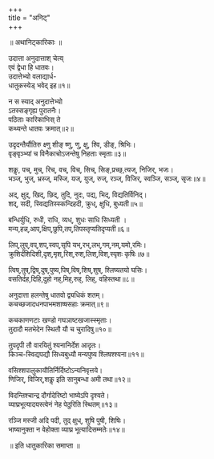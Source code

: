 +++  
title = "अनिट्"  
+++  

॥ अथानिट्कारिकाः ॥  

उदात्ता अनुदात्ताश् चेत्य्  
एवं द्वेधा हि धातवः।  
उदात्तेभ्यो वलाद्यार्ध-  
धातुकस्येड् भवेद् इह॥१॥  

न स स्याद् अनुदात्तेभ्यो  
ऽतस्सङ्गृह्य पुरातनैः।  
पठिताः कारिकाभिस् ते  
कथ्यन्ते धातवः क्रमात्॥२॥  

उदृदन्तैर्यौतिरु क्ष्णु शीङ् ष्णु, णु, क्षु, श्वि, डीङ्, श्रिभिः।  
वृङ्वृञ्भ्यां च विनैकाचोऽजन्तेषु निहताः स्मृताः॥३॥  

शकॢ, पच्, मुच्, रिच्, वच्, विच्, सिच्, सिङ्,प्रच्छ्,त्यज्, निजिर्, भजः।  
भञ्ज्, भुज्, भ्रस्ज्, मस्जि, यज्, युज्, रुज्, रञ्ज्, विजिर्, स्वञ्जि, सञ्ज्, सृजः॥४॥  

अद्, क्षुद्, खिद्, छिद्, तुदि, नुदः, पद्य, भिद्, विद्यतिर्विनिद्।  
शद्, सदी, स्विद्यतिस्स्कन्दिहदी, क्रुध्, क्षुधि, बुध्यती॥५॥  

बन्धिर्युधि, रुधी, राधि, व्यध्, शुधः साधि सिध्यती ।  
मन्य,हन्न्,आप्,क्षिप्,छुपि,तप्,तिपस्तृप्यतिदृप्यती॥६॥  

लिप्,लुप्,वप्,शप्,स्वप्,सृपि यभ्,रभ्,लभ्,गम्,नम्,यमो,रमिः।  
क्रुशिर्दंशिदिशी,दृश्,मृश्,रिश्,रुश्,लिश्,विश्,स्पृशः कृषिः॥७॥  

त्विष्,तुष्,द्विष्,दुष्,पुष्य,पिष्,विष्,शिष्,शुष्, श्लिष्यतयो घसिः।  
वसतिर्दह,दिहि,दुहो नह्,मिह्,रुह्, लिह्, वहिस्तथा॥८॥  

अनुदात्ता हलन्तेषु धातवो द्व्यधिकं शतम्।  
कचच्छजादधनपाभमशाष्षसहाः क्रमात्॥९॥  

कचकाणणटाः खण्डो गघञाष्टखजास्स्मृताः।  
तुदादौ मतभेदेन स्थितौ यौ च चुरादिषु॥१०॥  

तुपदृपी तौ वारयितुं श्यनानिर्देश आदृतः।  
किञ्च-स्विद्यपद्यौ सिध्यबुध्यौ मन्यपुष्य श्लिषश्श्यना॥११॥  

वसिश्शपालुकायौतिर्निर्दिष्टोऽन्यनिवृत्तये।  
णिजिर्, विजिर्,शकॢ इति सानुबन्धा अमी तथा॥१२॥  

विदन्तिश्चान्द्र दौर्गादेरिष्टो भाष्येऽपि दृश्यते।  
व्याघ्रभूत्यादयस्त्वेनं नेह पेठुरिति स्थितम्॥१३॥  

रञ्जि मस्जी अदि पदी, तुद् क्षुध्, शुषि पुषी, शिषिः।  
भाष्यानुक्ता न वेहोक्ता व्याघ्र भूत्यादिसम्मतेः॥१४॥  

॥ इति धातुकारिका समाप्ता ॥  
